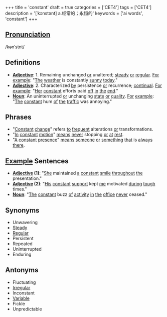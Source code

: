 +++
title = 'constant'
draft = true
categories = ['CET4']
tags = ['CET4']
description = '[ˈkɔnstənt] a.经常的；永恒的'
keywords = ['ai words', 'constant']
+++

## [Pronunciation](/en/post/pronunciation/)
/kənˈstnt/

## Definitions
- **[Adjective](/en/post/adjective/)**: 1. Remaining unchanged [or](/en/post/or/) unaltered; [steady](/en/post/steady/) [or](/en/post/or/) [regular](/en/post/regular/). [For](/en/post/for/) [example](/en/post/example/): "[The](/en/post/the/) [weather](/en/post/weather/) is constantly [sunny](/en/post/sunny/) [today](/en/post/today/)."
- **[Adjective](/en/post/adjective/)**: 2. Characterized [by](/en/post/by/) persistence [or](/en/post/or/) recurrence; [continual](/en/post/continual/). [For](/en/post/for/) [example](/en/post/example/): "[Her](/en/post/her/) [constant](/en/post/constant/) efforts paid [off](/en/post/off/) [in](/en/post/in/) [the](/en/post/the/) [end](/en/post/end/)."
- **[Noun](/en/post/noun/)**: An uninterrupted [or](/en/post/or/) unchanging [state](/en/post/state/) [or](/en/post/or/) [quality](/en/post/quality/). [For](/en/post/for/) [example](/en/post/example/): "[The](/en/post/the/) [constant](/en/post/constant/) hum [of](/en/post/of/) [the](/en/post/the/) [traffic](/en/post/traffic/) was annoying."

## Phrases
- "[Constant](/en/post/constant/) [change](/en/post/change/)" refers [to](/en/post/to/) [frequent](/en/post/frequent/) alterations [or](/en/post/or/) transformations.
- "[In](/en/post/in/) [constant](/en/post/constant/) [motion](/en/post/motion/)" [means](/en/post/means/) [never](/en/post/never/) stopping [or](/en/post/or/) [at](/en/post/at/) [rest](/en/post/rest/).
- "[A](/en/post/a/) [constant](/en/post/constant/) [presence](/en/post/presence/)" [means](/en/post/means/) [someone](/en/post/someone/) [or](/en/post/or/) [something](/en/post/something/) [that](/en/post/that/) is [always](/en/post/always/) [there](/en/post/there/).

## [Example](/en/post/example/) Sentences
- **[Adjective](/en/post/adjective/) (1)**: "[She](/en/post/she/) maintained [a](/en/post/a/) [constant](/en/post/constant/) [smile](/en/post/smile/) [throughout](/en/post/throughout/) [the](/en/post/the/) presentation."
- **[Adjective](/en/post/adjective/) (2)**: "[His](/en/post/his/) [constant](/en/post/constant/) [support](/en/post/support/) kept [me](/en/post/me/) motivated [during](/en/post/during/) [tough](/en/post/tough/) times."
- **[Noun](/en/post/noun/)**: "[The](/en/post/the/) [constant](/en/post/constant/) buzz [of](/en/post/of/) [activity](/en/post/activity/) [in](/en/post/in/) [the](/en/post/the/) [office](/en/post/office/) [never](/en/post/never/) ceased."

## Synonyms
- Unwavering
- [Steady](/en/post/steady/)
- [Regular](/en/post/regular/)
- Persistent
- Repeated
- Uninterrupted
- Enduring

## Antonyms
- Fluctuating
- [Irregular](/en/post/irregular/)
- Inconstant
- [Variable](/en/post/variable/)
- Fickle
- Unpredictable
